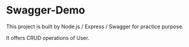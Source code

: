 # Swagger-Demo

This project is built by Node.js / Express / Swagger for practice purpose.

It offers CRUD operations of User.
